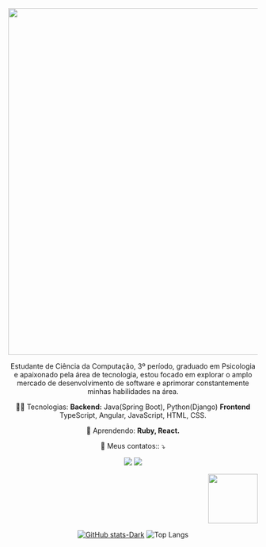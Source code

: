 <div align="center">
<img src="https://github.com/MatheusLustosa/MatheusLustosa/assets/108696459/1fe327b7-62f6-4276-817b-322a3bde90f8)" width="700px"> 
</div>

<p align="center">
  Estudante de Ciência da Computação, 3º período, graduado em Psicologia e apaixonado pela área de tecnologia,
estou focado em explorar o amplo mercado de desenvolvimento de software e aprimorar constantemente
minhas habilidades na área. 

<p align="center">
  👩‍💻  Tecnologias: <strong>Backend:</strong> Java(Spring Boot), Python(Django) <strong>Frontend</strong> TypeScript, Angular, JavaScript, HTML, CSS.
</p>

<p align="center">
  🚀  Aprendendo: <strong> Ruby, React.</strong>
</p>

<p align="center">
  💌 Meus contatos:: ⤵️
</p>
<p align="center">
<a href="https://www.linkedin.com/in/matheus-lustosa-827010242/" target="_blank"><img src="https://img.shields.io/badge/-LinkedIn-%230077B5?style=for-the-badge&logo=linkedin&logoColor=white" target="_blank"></a> 
<a href="http://wa.me/5581995489078" target="_blank"><img src="https://img.shields.io/badge/WhatsApp-25D366?style=for-the-badge&logo=whatsapp&logoColor=white" target="_blank"></a> 
  <div align="right"> 
<img src="https://github.com/MatheusLustosa/MatheusLustosa/assets/108696459/95b26b77-2479-48e1-8fac-6fd447f2b6cc" width="100px"> 
</div>

  <div align="right">
    <div align="center">
<div align="center">    
  
[![GitHub stats-Dark](https://github-readme-stats.vercel.app/api?username=MatheusLustosa&show_icons=true&theme=dark#gh-dark-mode-only)](https://github.com/MatheusLustosa/github-readme-stats#gh-dark-mode-only)
![Top Langs](https://github-readme-stats.vercel.app/api/top-langs/?username=MatheusLustosa&layout=compact&theme=dark&cache_seconds=1800)


